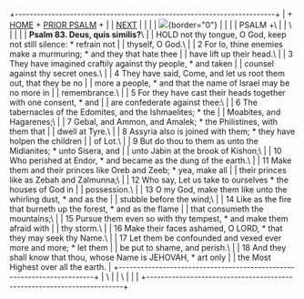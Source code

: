 +-----------------------------------------------------------------------+
| \+ [HOME](../index.html) + [PRIOR PSALM](Ps82.html) +                 |
| [NEXT](Ps84.html)                                                     |
|                                                                       |
| ![](http://stats.superstats.com/b/ss/DAVIDMCMANNES/1){border="0"}     |
|                                                                       |
| PSALM +\                                                              |
| \                                                                     |
|                                                                       |
| **Psalm 83. Deus, quis similis?**\                                    |
| HOLD not thy tongue, O God, keep not still silence: \* refrain not    |
| thyself, O God.\                                                      |
| 2 For lo, thine enemies make a murmuring; \* and they that hate thee  |
| have lift up their head.\                                             |
| 3 They have imagined craftily against thy people, \* and taken        |
| counsel against thy secret ones.\                                     |
| 4 They have said, Come, and let us root them out, that they be no     |
| more a people, \* and that the name of Israel may be no more in       |
| remembrance.\                                                         |
| 5 For they have cast their heads together with one consent, \* and    |
| are confederate against thee:\                                        |
| 6 The tabernacles of the Edomites, and the Ishmaelites; \* the        |
| Moabites, and Hagarenes;\                                             |
| 7 Gebal, and Ammon, and Amalek; \* the Philistines, with them that    |
| dwell at Tyre.\                                                       |
| 8 Assyria also is joined with them; \* they have holpen the children  |
| of Lot.\                                                              |
| 9 But do thou to them as unto the Midianites; \* unto Sisera, and     |
| unto Jabin at the brook of Kishon;\                                   |
| 10 Who perished at Endor, \* and became as the dung of the earth.\    |
| 11 Make them and their princes like Oreb and Zeeb; \* yea, make all   |
| their princes like as Zebah and Zalmunna;\                            |
| 12 Who say, Let us take to ourselves \* the houses of God in          |
| possession.\                                                          |
| 13 O my God, make them like unto the whirling dust, \* and as the     |
| stubble before the wind;\                                             |
| 14 Like as the fire that burneth up the forest, \* and as the flame   |
| that consumeth the mountains;\                                        |
| 15 Pursue them even so with thy tempest, \* and make them afraid with |
| thy storm.\                                                           |
| 16 Make their faces ashamed, O LORD, \* that they may seek thy Name.\ |
| 17 Let them be confounded and vexed ever more and more; \* let them   |
| be put to shame, and perish.\                                         |
| 18 And they shall know that thou, whose Name is JEHOVAH, \* art only  |
| the Most Highest over all the earth.                                  |
+-----------------------------------------------------------------------+
| \                                                                     |
| \                                                                     |
| [](http://www.episcopalnet.org/DBS/DOR.html)                          |
+-----------------------------------------------------------------------+
